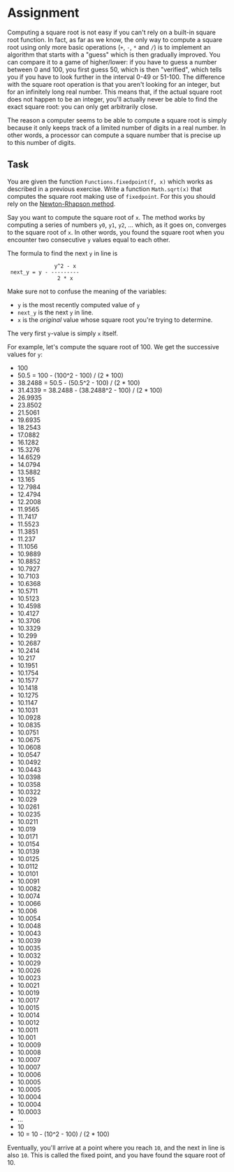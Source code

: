# Assignment

Computing a square root is not easy if you can't rely on a built-in
square root function. In fact, as far as we know, the only way
to compute a square root using only more basic operations (`+`, `-`, `*` and `/`)
is to implement an algorithm that starts with a "guess"
which is then gradually improved. You can compare it to a game of higher/lower:
if you have to guess a number between 0 and 100, you first guess 50, which
is then "verified", which tells you if you have to look further
in the interval 0-49 or 51-100. The difference with the square root operation
is that you aren't looking for an integer, but for an infinitely long real number.
This means that, if the actual square root does not happen to be an integer, you'll actually
never be able to find the exact square root: you can only get arbitrarily close.

The reason a computer seems to be able to compute a square root is simply
because it only keeps track of a limited number of digits in a real number.
In other words, a processor can compute a square number that is precise up to this
number of digits.

## Task

You are given the function `Functions.fixedpoint(f, x)` which works as described in a previous exercise.
Write a function `Math.sqrt(x)` that computes the square root making use of `fixedpoint`.
For this you should rely on the [Newton-Rhapson method](https://en.wikipedia.org/wiki/Newton%27s_method).

Say you want to compute the square root of `x`. The method works by computing a series
of numbers `y0`, `y1`, `y2`, ... which, as it goes on, converges to the square root of `x`.
In other words, you found the square root when you encounter two consecutive `y` values equal to each other.

The formula to find the next `y` in line is

```text
               y^2 - x
 next_y = y - ---------
                2 * x
```

Make sure not to confuse the meaning of the variables:

* `y` is the most recently computed value of `y`
* `next_y` is the next `y` in line.
* `x` is the *original* value whose square root you're trying to determine.

The very first `y`-value is simply `x` itself.

For example, let's compute the square root of 100.
We get the successive values for `y`:

* 100
* 50.5 = 100 - (100^2 - 100) / (2 * 100)
* 38.2488 = 50.5 - (50.5^2 - 100) / (2 * 100)
* 31.4339 = 38.2488 - (38.2488^2 - 100) / (2 * 100)
* 26.9935
* 23.8502
* 21.5061
* 19.6935
* 18.2543
* 17.0882
* 16.1282
* 15.3276
* 14.6529
* 14.0794
* 13.5882
* 13.165
* 12.7984
* 12.4794
* 12.2008
* 11.9565
* 11.7417
* 11.5523
* 11.3851
* 11.237
* 11.1056
* 10.9889
* 10.8852
* 10.7927
* 10.7103
* 10.6368
* 10.5711
* 10.5123
* 10.4598
* 10.4127
* 10.3706
* 10.3329
* 10.299
* 10.2687
* 10.2414
* 10.217
* 10.1951
* 10.1754
* 10.1577
* 10.1418
* 10.1275
* 10.1147
* 10.1031
* 10.0928
* 10.0835
* 10.0751
* 10.0675
* 10.0608
* 10.0547
* 10.0492
* 10.0443
* 10.0398
* 10.0358
* 10.0322
* 10.029
* 10.0261
* 10.0235
* 10.0211
* 10.019
* 10.0171
* 10.0154
* 10.0139
* 10.0125
* 10.0112
* 10.0101
* 10.0091
* 10.0082
* 10.0074
* 10.0066
* 10.006
* 10.0054
* 10.0048
* 10.0043
* 10.0039
* 10.0035
* 10.0032
* 10.0029
* 10.0026
* 10.0023
* 10.0021
* 10.0019
* 10.0017
* 10.0015
* 10.0014
* 10.0012
* 10.0011
* 10.001
* 10.0009
* 10.0008
* 10.0007
* 10.0007
* 10.0006
* 10.0005
* 10.0005
* 10.0004
* 10.0004
* 10.0003
* ...
* 10
* 10 = 10 - (10^2 - 100) / (2 * 100)

Eventually, you'll arrive at a point where you reach `10`, and the next in line is also `10`. This is called the fixed point,
and you have found the square root of 10.
